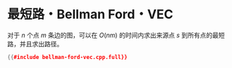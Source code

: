 # 最短路・Bellman Ford・VEC

对于 $n$ 个点 $m$ 条边的图，可以在 $O(nm)$ 的时间内求出来源点 $s$ 到所有点的最短路，并且求出路径。

```cpp
{{#include bellman-ford-vec.cpp.full}}
```

